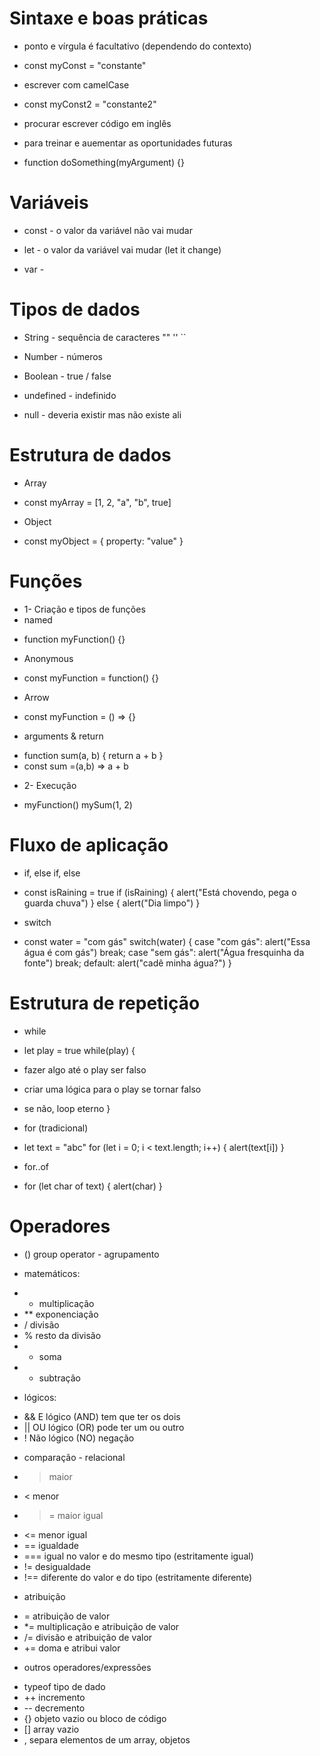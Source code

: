 # Sintaxe e boas práticas
 * ponto e vírgula é facultativo (dependendo do contexto)
  - const myConst = "constante"

 * escrever com camelCase
  - const myConst2 = "constante2" 

 * procurar escrever código em inglês

 * para treinar e auementar as oportunidades futuras 
  - function doSomething(myArgument) {} 

# Variáveis 
 * const - o valor da variável não vai mudar

 * let - o valor da variável vai mudar (let it change) 

 * var - 

# Tipos de dados 
 * String - sequência de caracteres "" '' ``

 * Number - números 

 * Boolean - true / false 

 * undefined - indefinido 

 * null - deveria existir mas não existe ali 

# Estrutura de dados 
 * Array 
  - const myArray = [1, 2, "a", "b", true] 

 * Object 
  - const myObject = { property: "value" } 

# Funções 
 * 1- Criação e tipos de funções 
 * named 
  - function myFunction() {} 

 * Anonymous 
  - const myFunction = function() {} 

 * Arrow 
  - const myFunction = () => {} 

 * arguments & return 
  - function sum(a, b) { 
    return a + b } 
  - const sum =(a,b) => a + b 

 * 2- Execução 
  - myFunction() 
    mySum(1, 2) 

# Fluxo de aplicação 
 * if, else if, else 
  - const isRaining = true 
    if (isRaining) { 
       alert("Está chovendo, pega o guarda chuva") }
    else { alert("Dia limpo") } 

 * switch
  - const water = "com gás"
    switch(water) { 
      case "com gás":
        alert("Essa água é com gás")
        break;
      case "sem gás":
        alert("Água fresquinha da fonte")
        break;
      default: 
        alert("cadê minha água?") } 

# Estrutura de repetição 
 * while 
  - let play = true 
    while(play) {
 * fazer algo até o play ser falso 
 * criar uma lógica para o play se tornar falso
 * se não, loop eterno }

 * for (tradicional) 
  - let text = "abc"
    for (let i = 0; i < text.length; i++) {
     alert(text[i]) } 

 * for..of 
  - for (let char of text) { 
     alert(char) } 

# Operadores 
 * () group operator - agrupamento 

 * matemáticos:
  - * multiplicação 
  - ** exponenciação 
  - / divisão 
  - % resto da divisão 
  - + soma 
  - - subtração 

 * lógicos: 
  - && E lógico (AND) tem que ter os dois
  - || OU lógico (OR) pode ter um ou outro 
  - ! Não lógico (NO) negação 

 * comparação - relacional 
  - > maior 
  - < menor  
  - >= maior igual 
  - <= menor igual 
  - == igualdade
  - === igual no valor e do mesmo tipo (estritamente igual) 
  - != desigualdade 
  - !== diferente do valor e do tipo (estritamente diferente) 

 * atribuição 
  - = atribuição de valor 
  - *= multiplicação e atribuição de valor 
  - /= divisão e atribuição de valor
  - += doma e atribui valor 

 * outros operadores/expressões 
  - typeof tipo de dado 
  - ++ incremento 
  - -- decremento 
  - {} objeto vazio ou bloco de código 
  - [] array vazio 
  - , separa elementos de um array, objetos 
